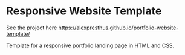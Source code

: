 # Responsive Website Template

See the project here https://alexpresthus.github.io/portfolio-website-template/

Template for a responsive portfolio landing page in HTML and CSS.
